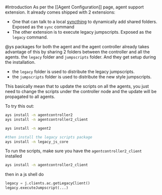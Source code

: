#Introduction
As per the [[Agent Configuration]] page, agent support extension. It already comes shipped with 2 extensions:

* One that can talk to a local [syncthing](https://syncthing.net/) to dynamically add shared folders. Exposed as the `sync` command
* The other extension is to execute legacy jumpscripts. Exposed as the `legacy` command.

@ys packages for both the agent and the agent controller already takes advantage of this by sharing 2 folders between the controller and all the agents. the `legacy` folder and `jumpscripts` folder. And they get setup during the installation.

* the `legacy` folder is used to distribute the legacy jumpscripts.
* the `jumpscripts` folder is used to distribute the new style jumpscripts.

This basically mean that to update the scripts on all the agents, you just need to change the scripts under the controller node and the update will be propagated to all agents.

To try this out:
```bash
ays install -n agentcontroller2
ays install -n agentcontroller2_client

ays install -n agent2

#then install the legacy scripts package
ays install -n legacy_js_core
```

To run the scripts, make sure you have the `agentcontroller2_client` installed
```bash
ays install -n agentcontroller2_client
```

then in a js shell do

```python
legacy = j.clients.ac.getLegacyClient()
legacy.executeJumpscript(...)
```
